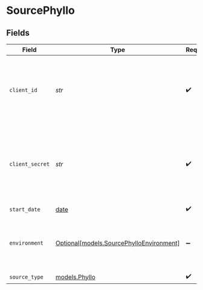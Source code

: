 # SourcePhyllo


## Fields

| Field                                                                                                             | Type                                                                                                              | Required                                                                                                          | Description                                                                                                       |
| ----------------------------------------------------------------------------------------------------------------- | ----------------------------------------------------------------------------------------------------------------- | ----------------------------------------------------------------------------------------------------------------- | ----------------------------------------------------------------------------------------------------------------- |
| `client_id`                                                                                                       | *str*                                                                                                             | :heavy_check_mark:                                                                                                | Your Client ID for the Phyllo API. You can find this in the Phyllo Developer Dashboard under API credentials.     |
| `client_secret`                                                                                                   | *str*                                                                                                             | :heavy_check_mark:                                                                                                | Your Client Secret for the Phyllo API. You can find this in the Phyllo Developer Dashboard under API credentials. |
| `start_date`                                                                                                      | [date](https://docs.python.org/3/library/datetime.html#date-objects)                                              | :heavy_check_mark:                                                                                                | N/A                                                                                                               |
| `environment`                                                                                                     | [Optional[models.SourcePhylloEnvironment]](../models/sourcephylloenvironment.md)                                  | :heavy_minus_sign:                                                                                                | The environment for the API (e.g., 'api.sandbox', 'api.staging', 'api')                                           |
| `source_type`                                                                                                     | [models.Phyllo](../models/phyllo.md)                                                                              | :heavy_check_mark:                                                                                                | N/A                                                                                                               |